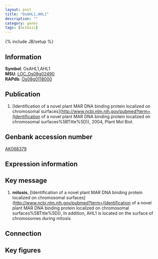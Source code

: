```yaml
---
layout: post
title: "OsAHL1,AHL1"
description: ""
category: genes
tags: [mitosis]
---
```

{% include JB/setup %}

## Information
__Symbol__: OsAHL1,AHL1  
__MSU__: [LOC_Os08g02490](http://rice.plantbiology.msu.edu/cgi-bin/ORF_infopage.cgi?orf=LOC_Os08g02490)  
__RAPdb__: [Os08g0118000](http://rapdb.dna.affrc.go.jp/viewer/gbrowse_details/irgsp1?name=Os08g0118000)  

## Publication
1. [Identification of a novel plant MAR DNA binding protein localized on chromosomal surfaces](http://www.ncbi.nlm.nih.gov/pubmed?term=(Identification of a novel plant MAR DNA binding protein localized on chromosomal surfaces%5BTitle%5D)), 2004, Plant Mol Biol.

## Genbank accession number
[AK068379](http://www.ncbi.nlm.nih.gov/nuccore/AK068379)

## Expression information

## Key message
1. __mitosis__, [Identification of a novel plant MAR DNA binding protein localized on chromosomal surfaces](http://www.ncbi.nlm.nih.gov/pubmed?term=(Identification of a novel plant MAR DNA binding protein localized on chromosomal surfaces%5BTitle%5D)),  In addition, AHL1 is located on the surface of chromosomes during mitosis

## Connection

## Key figures


